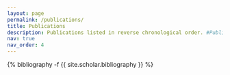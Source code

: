 ```yaml
---
layout: page
permalink: /publications/
title: Publications
description: Publications listed in reverse chronological order. #Publications by categories in reversed chronological order. generated by jekyll-scholar.
nav: true
nav_order: 4
---
```

<!-- _pages/publications.md -->
<div class="publications">

{% bibliography -f {{ site.scholar.bibliography }} %}

</div>
